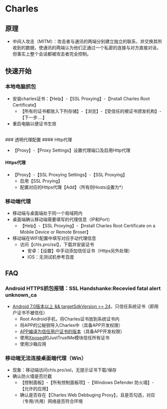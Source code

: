 # Charles

<a name="dNFZf"></a>
## 原理
- 中间人攻击（MITM）：攻击者与通讯的两端分别建立独立的联系，并交换其所收到的数据，使通讯的两端认为他们正通过一个私密的连接与对方直接对话，但事实上整个会话都被攻击者完全控制。

<a name="kNYaW"></a>
## 快速开始
<a name="Z9ejx"></a>
### 本地电脑抓包

- 安装charles证书：【Help】-【SSL Proxying】-【Install Charles Root Certificate】
   - 【所有的证书都放入下列存储】-【浏览】-【受信任的根证书颁发机构】-【下一步....】
- 重启电脑以便证书生效

<br />
<a name="vl21I"></a>
### 透明代理配置
<a name="FO812"></a>
#### Http代理

- 【Proxy】-【Proxy Settings】设置代理端口及启用Http代理

<a name="616N8"></a>
#### Https代理

- 【Proxy】-【SSL Proxying Settings】-【SSL Proxying】
   - 启用【SSL Prxying】
   - 配置对应的Https代理【Add】（所有则Hosts设置为*）<br />

<a name="C5ad9"></a>
### 移动端代理

- 移动端与桌面端处于同一个局域网内
- 桌面端确认移动端需要填写的代理信息（IP和Port）
   - 【Help】-【SSL Proxying】-【Install Charles Root Certificate on a Mobile Device or Remote Broser】
- 移动端在WIFI配置中填写对应手动代理信息
   - 访问【chls.pro/ssl】，下载并安装证书
      - 安卓：【设置】中手动添加信任证书（Https另外处理）
      - IOS：无测试机参考百度



<a name="7yDvY"></a>
## FAQ
<a name="Zark9"></a>
### Android HTTPS抓包报错：SSL Handshanke:Recevied fatal alert unknown_ca

- [Android 7.0版本以上 && targetSdkVersion >= 24](https://android-developers.googleblog.com/2016/07/changes-to-trusted-certificate.html)，只信任系统证书（即用户证书不被信任）
   - Root Android手机，将Charles证书放到系统证书内
   - 将APP的公秘钥导入Charles中（具备APP开发权限）
   - [APP编译为信任用户证书的版本](https://developer.android.google.cn/training/articles/security-config.html)（具备APP开发权限）
   - 使用[Xposed](https://www.jianshu.com/p/01a9e86581b9)的JustTrustMe模块信任所有证书
   - 使用沙箱应用
<a name="Wa9sz"></a>
### 移动端无法连接桌面端代理（Win）

- 现象：移动端访问chls.pro/ssl，无提示证书下载/保存
- 确认防火墙是否拦截
   - 【控制面板】-【所有控制面板项】-【Windows Defender 防火墙】-【允许的应用】
   - 确认是否存在【Charles Web Debbuging Proxy】，且是否勾选，对应（专用/共用）网络是否符合环境
